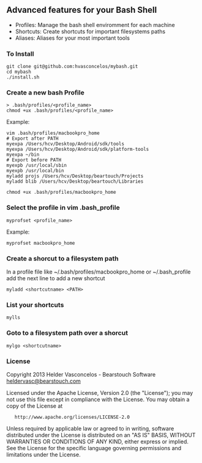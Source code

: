 ## Advanced features for your Bash Shell

* Profiles: Manage the bash shell enviromment for each machine
* Shortcuts: Create shortcuts for important filesystems paths
* Aliases: Aliases for your most important tools

### To Install 
    
    git clone git@github.com:hvasconcelos/mybash.git
    cd mybash 
    ./install.sh

### Create a new bash Profile 

    > .bash/profiles/<profile_name>
    chmod +ux .bash/profiles/<profile_name>
   
Example:

    vim .bash/profiles/macbookpro_home
    # Export after PATH 
    myexpa /Users/hcv/Desktop/Android/sdk/tools
    myexpa /Users/hcv/Desktop/Android/sdk/platform-tools
    myexpa ~/bin
    # Export before PATH
    myexpb /usr/local/sbin
    myexpb /usr/local/bin
    myladd projs /Users/hcv/Desktop/beartouch/Projects
    myladd blib /Users/hcv/Desktop/beartouch/Libraries

    chmod +ux .bash/profiles/macbookpro_home

### Select the profile in vim .bash_profile
    
    myprofset <profile_name>
    
Example:

    myprofset macbookpro_home

### Create a shorcut to a filesystem path

In a profile file like ~/.bash/profiles/macbookpro_home  or ~/.bash_profile add 
the next line  to add a new shortcut 
    
    myladd <shortcutname> <PATH>

### List your shortcuts 

    mylls

### Goto to a filesystem path over a shorcut

    mylgo <shortcutname> 

### License

Copyright 2013 Helder Vasconcelos - Bearstouch Software  <heldervasc@bearstouch.com> 

   Licensed under the Apache License, Version 2.0 (the "License");
   you may not use this file except in compliance with the License.
   You may obtain a copy of the License at

       http://www.apache.org/licenses/LICENSE-2.0

   Unless required by applicable law or agreed to in writing, software
   distributed under the License is distributed on an "AS IS" BASIS,
   WITHOUT WARRANTIES OR CONDITIONS OF ANY KIND, either express or implied.
   See the License for the specific language governing permissions and
   limitations under the License. 
